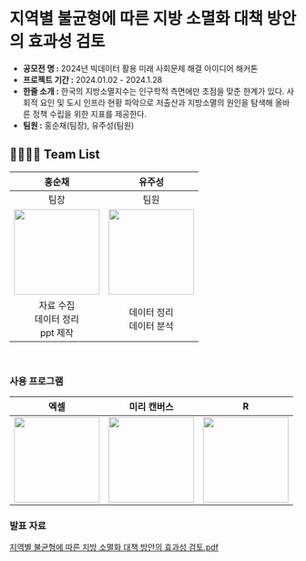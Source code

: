 # 지역별 불균형에 따른 지방 소멸화 대책 방안의 효과성 검토
- **공모전 명 :** 2024년 빅데이터 활용 미래 사회문제 해결 아이디어 해커톤
- **프로젝트 기간 :** 2024.01.02 - 2024.1.28
- **한줄 소개 :** 한국의 지방소멸지수는 인구학적 측면에만 초점을 맞춘 한계가 있다. 사회적 요인 및 도시 인프라 현황 파악으로 저출산과 지방소멸의 원인을 탐색해 올바른 정책 수립을 위한 지표를 제공한다.
- **팀원 :** 홍순채(팀장), 유주성(팀원)

## 👨‍👨‍👧‍👧 Team List
|홍순채|유주성|
| :---: | :---: | 
|팀장|팀원|
|<img src=https://github.com/Juseong-Yu/Solve_Future_Problem_bigdata/assets/114473861/ae2fc7a9-edc0-4090-9c3f-006ff8871410 width=150px>|<img src=https://github.com/Juseong-Yu/Solve_Future_Problem_bigdata/assets/114473861/999395aa-fc32-468a-80ee-f3fc0467f6a5 width=150px>|
|자료 수집</br>데이터 정리</br>ppt 제작|데이터 정리</br>데이터 분석

<br/>

### 사용 프로그램
|엑셀|미리 캔버스|R|
| :---: | :---: | :---: |
|<img src=https://github.com/Juseong-Yu/Solve_Future_Problem_bigdata/assets/114473861/555a5617-412e-4549-965f-c5559e82c06d width=150px>|<img src=https://github.com/Juseong-Yu/Solve_Future_Problem_bigdata/assets/114473861/43910ff8-c960-4fa8-a577-1d6cde29f96f width=150px>|<img src=https://github.com/Juseong-Yu/Solve_Future_Problem_bigdata/assets/114473861/3d2f0a7a-8698-4662-92e9-8f3b758a0398 width=150px>


### 발표 자료
[지역별 불균형에 따른 지방 소멸화 대책 방안의 효과성 검토.pdf](https://github.com/Juseong-Yu/Solve_Future_Problem_bigdata/files/14121055/default.pdf)

